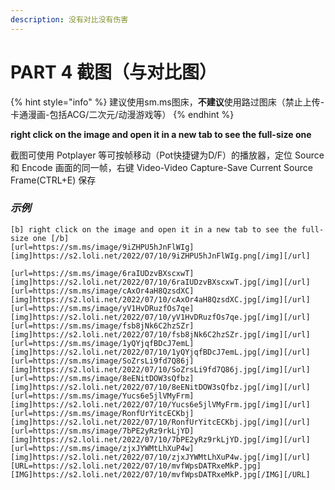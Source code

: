 ```yaml
---
description: 没有对比没有伤害
---
```


# PART 4 截图（与对比图）

{% hint style="info" %}
建议使用sm.ms图床，**不建议**使用路过图床（禁止上传-卡通漫画-包括ACG/二次元/动漫游戏等）
{% endhint %}

**right click on the image and open it in a new tab to see the full-size one**

截图可使用 Potplayer 等可按帧移动（Pot快捷键为D/F）的播放器，定位 Source 和 Encode 画面的同一帧，右键 Video-Video Capture-Save Current Source Frame(CTRL+E) 保存

### _示例_

```
[b] right click on the image and open it in a new tab to see the full-size one [/b]
[url=https://sm.ms/image/9iZHPU5hJnFlWIg][img]https://s2.loli.net/2022/07/10/9iZHPU5hJnFlWIg.png[/img][/url]

[url=https://sm.ms/image/6raIUDzvBXscxwT][img]https://s2.loli.net/2022/07/10/6raIUDzvBXscxwT.jpg[/img][/url] [url=https://sm.ms/image/cAxOr4aH8QzsdXC][img]https://s2.loli.net/2022/07/10/cAxOr4aH8QzsdXC.jpg[/img][/url]
[url=https://sm.ms/image/yV1HvDRuzfOs7qe][img]https://s2.loli.net/2022/07/10/yV1HvDRuzfOs7qe.jpg[/img][/url] [url=https://sm.ms/image/fsb8jNk6C2hzSZr][img]https://s2.loli.net/2022/07/10/fsb8jNk6C2hzSZr.jpg[/img][/url]
[url=https://sm.ms/image/1yQYjqfBDcJ7emL][img]https://s2.loli.net/2022/07/10/1yQYjqfBDcJ7emL.jpg[/img][/url] [url=https://sm.ms/image/SoZrsLi9fd7Q86j][img]https://s2.loli.net/2022/07/10/SoZrsLi9fd7Q86j.jpg[/img][/url]
[url=https://sm.ms/image/8eENitDOW3sQfbz][img]https://s2.loli.net/2022/07/10/8eENitDOW3sQfbz.jpg[/img][/url] [url=https://sm.ms/image/Yucs6e5jlVMyFrm][img]https://s2.loli.net/2022/07/10/Yucs6e5jlVMyFrm.jpg[/img][/url]
[url=https://sm.ms/image/RonfUrYitcECKbj][img]https://s2.loli.net/2022/07/10/RonfUrYitcECKbj.jpg[/img][/url] [url=https://sm.ms/image/7bPE2yRz9rkLjYD][img]https://s2.loli.net/2022/07/10/7bPE2yRz9rkLjYD.jpg[/img][/url]
[url=https://sm.ms/image/zjxJYWMtLhXuP4w][img]https://s2.loli.net/2022/07/10/zjxJYWMtLhXuP4w.jpg[/img][/url] [URL=https://s2.loli.net/2022/07/10/mvfWpsDATRxeMkP.jpg][IMG]https://s2.loli.net/2022/07/10/mvfWpsDATRxeMkP.jpg[/IMG][/URL]
```
